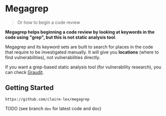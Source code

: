 Megagrep
========

> Or how to begin a code review

**Megagrep helps beginning a code review by looking at keywords in the code using
"grep", but this is not static analysis tool**. 

Megagrep and its keyword sets are built to search for places in the code that
require to be investigated manually. It will give you **locations** (where to
find vulnerabilities), not vulnerabilities directly.

If you want a grep-based static analysis tool (for vulnerability research), you
can check [Graudit](https://github.com/wireghoul/graudit).

Getting Started
---------------

```
https://github.com/claire-lex/megagrep
```

TODO (see branch ``dev`` for latest code and doc)
